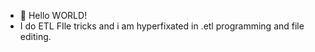 - 👋 Hello WORLD!
- I do ETL FIle tricks and i am hyperfixated in .etl programming and file editing.

<!---
angry-mustard-it/angry-mustard-it is a ✨ special ✨ repository because its `README.md` (this file) appears on your GitHub profile.
You can click the Preview link to take a look at your changes.
--->
